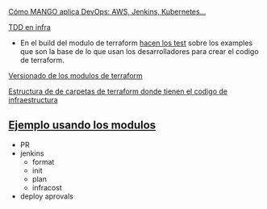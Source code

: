 [Cómo MANGO aplica DevOps: AWS, Jenkins, Kubernetes…](https://youtu.be/61C6wD_y1HA?t=762)

[TDD en infra](https://youtu.be/61C6wD_y1HA?t=984)

- En el build del modulo de terraform [hacen los test](https://youtu.be/61C6wD_y1HA?t=1124) sobre los examples que son la base de lo que usan los desarrolladores para crear el codigo de terraform.

[Versionado de los modulos de terraform](https://youtu.be/61C6wD_y1HA?t=1370)

[Estructura de de carpetas de terraform donde tienen el codigo de infraestructura](https://youtu.be/61C6wD_y1HA?t=1430)

[Ejemplo usando los modulos](https://youtu.be/61C6wD_y1HA?t=1721)
-

- PR
- jenkins
  - format
  - init
  - plan
  - infracost
- deploy aprovals
